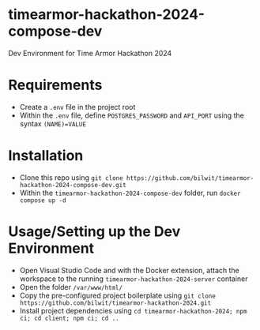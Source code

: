 # timearmor-hackathon-2024-compose-dev
Dev Environment for Time Armor Hackathon 2024

# Requirements
- Create a `.env` file in the project root
- Within the `.env` file, define `POSTGRES_PASSWORD` and `API_PORT` using the syntax `(NAME)=VALUE`

# Installation
- Clone this repo using `git clone https://github.com/bilwit/timearmor-hackathon-2024-compose-dev.git`
- Within the `timearmor-hackathon-2024-compose-dev` folder, run `docker compose up -d`

# Usage/Setting up the Dev Environment
- Open Visual Studio Code and with the Docker extension, attach the workspace to the running `timearmor-hackathon-2024-server` container
- Open the folder `/var/www/html/`
- Copy the pre-configured project boilerplate using `git clone https://github.com/bilwit/timearmor-hackathon-2024.git`
- Install project dependencies using `cd timearmor-hackathon-2024; npm ci; cd client; npm ci; cd ..`
